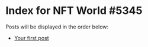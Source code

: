 # Index for NFT World #5345
Posts will be displayed in the order below:

- [Your first post](./001-first.md)

